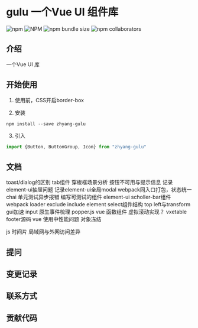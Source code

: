 # gulu 一个Vue UI 组件库
![npm](https://img.shields.io/npm/v/zhyang-gulu)
![NPM](https://img.shields.io/npm/l/zhyang-gulu)
![npm bundle size](https://img.shields.io/bundlephobia/min/zhyang-gulu)
![npm collaborators](https://img.shields.io/npm/collaborators/zhyang-gulu)
## 介绍
一个Vue UI 库
## 开始使用
1. 使用前，CSS开启border-box

2. 安装
```javascript
npm install --save zhyang-gulu
```
3. 引入
```javascript
import {Button, ButtonGroup, Icon} from "zhyang-gulu"
```
## 文档
toast/dialog的区别
tab组件
穿梭框场景分析
按钮不可用与提示信息
记录element-ui抽屉问题
记录element-ui全局modal
webpack同入口打包，状态统一
chai 单元测试异步报错
编写可测试的组件
element-ui scholler-bar组件
webpack loader exclude include
element select组件结构
top left与transform gui加速
input 原生事件梳理
popper.js 
vue 函数组件
虚拟滚动实现？
vxetable footer源码
vue 使用中性能问题
对象冻结


js 时间片
局域网与外网访问差异
## 提问

## 变更记录

## 联系方式

## 贡献代码


